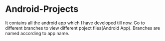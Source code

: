 # Android-Projects
It contains all the android app which I have developed till now.
Go to different branches to view different poject files(Android App).
Branches are named according to app name.
